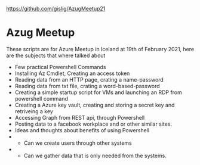 https://github.com/gislig/AzugMeetup21

# Azug Meetup
These scripts are for Azure Meetup in Iceland at 19th of February 2021, here are the subjects that where talked about
* Few practical Powershell Commands
* Installing Az Cmdlet, Creating an access token
* Reading data from an HTTP page, crating a name-password
* Reading data from txt file, crating a word-based-password
* Creating a simple startup script for VMs and launching an RDP from powershell command
* Creating a Azure key vault, creating and storing a secret key and retriveing a key
* Accessing Graph from REST api, through Powershell
* Posting data to a facebook workplace and or other similar sites.
* Ideas and thoughts about benefits of using Powershell
* * Can we create users through other systems
* * Can we gather data that is only needed from the systems.

